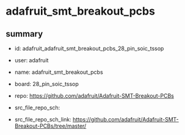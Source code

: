 # adafruit_smt_breakout_pcbs
 
## summary 
* id: adafruit_adafruit_smt_breakout_pcbs_28_pin_soic_tssop
* user: adafruit
* name: adafruit_smt_breakout_pcbs
* board: 28_pin_soic_tssop
* repo: https://github.com/adafruit/Adafruit-SMT-Breakout-PCBs



* src_file_repo_sch: 
* src_file_repo_sch_link: https://github.com/adafruit/Adafruit-SMT-Breakout-PCBs/tree/master/




